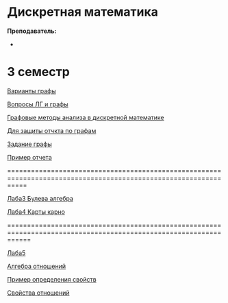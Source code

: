 # Дискретная математика

**Преподаватель:**

-

# 3 семестр

[Варианты графы](https://github.com/DMN902/SpbGTI/blob/main/File/3sem/DMath/ВариантыГрафы.doc)

[Вопросы ЛГ и графы](https://github.com/DMN902/SpbGTI/blob/main/File/3sem/DMath/Вопросы%20ЛГ%20и%20Графы.doc)

[Графовые методы анализа в дискретной математике](https://github.com/DMN902/SpbGTI/blob/main/File/3sem/DMath/Графовые%20методы%20анализа%20в%20дискретной%20математике%20(пособие).pdf)

[Для защиты отчкта по графам](https://github.com/DMN902/SpbGTI/blob/main/File/3sem/DMath/Для%20защиты%20отчета%20по%20графам.doc)

[Задание графы](https://github.com/DMN902/SpbGTI/blob/main/File/3sem/DMath/ЗаданиеГрафы.DOC)

[Пример отчета](https://github.com/DMN902/SpbGTI/blob/main/File/3sem/DMath/ЗаданиеГрафы.DOC)

=================================================================================================================

[Лаба3 Булева алгебра](https://github.com/DMN902/SpbGTI/blob/main/File/3sem/DMath/Булева%20алгебра.pdf)

[Лаба4 Карты карно](https://github.com/DMN902/SpbGTI/blob/main/File/3sem/DMath/Карты%20Карно.pdf)

==================================================================================================================

[Лаба5](https://github.com/DMN902/SpbGTI/blob/main/File/3sem/DMath/5Lab/Задание.pdf)

[Алгебра отношений](https://github.com/DMN902/SpbGTI/blob/main/File/3sem/DMath/5Lab/Алгебра%20отношений.pdf)

[Пример определения свойств](https://github.com/DMN902/SpbGTI/blob/main/File/3sem/DMath/5Lab/Пример%20определения%20свойств.pdf)

[Свойства отношений](https://github.com/DMN902/SpbGTI/blob/main/File/3sem/DMath/5Lab/Свойства%20отношений.pdf)
